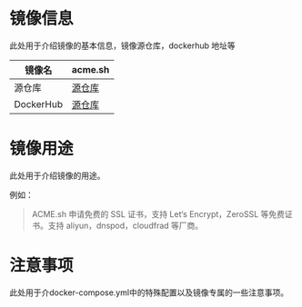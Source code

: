 <!-- images information template  -->

# 镜像信息

此处用于介绍镜像的基本信息，镜像源仓库，dockerhub 地址等

| 镜像名       | acme.sh                      |
|-----------|------------------------------|
| 源仓库       | [源仓库](https://github.com)    |
| DockerHub | [源仓库](https://dockerhub.com) |

# 镜像用途

此处用于介绍镜像的用途。

例如：

> ACME.sh 申请免费的 SSL 证书，支持 Let‘s Encrypt，ZeroSSL 等免费证书。支持 aliyun，dnspod，cloudfrad 等厂商。

# 注意事项

此处用于介docker-compose.yml中的特殊配置以及镜像专属的一些注意事项。

```bash

```
